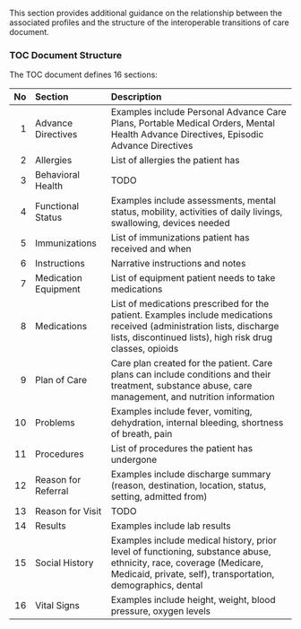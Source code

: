 This section provides additional guidance on the relationship between the associated profiles and the structure of the interoperable transitions of care document.

### TOC Document Structure

<p align="center">
    <object data="TOC-structure.svg" type="image/svg+xml" width="100%"></object>
</p>

The TOC document defines 16 sections:

| No  | Section              | Description                                                                     |
| --: | :------------------- | :------------------------------------------------------------------------------ |
|  1 | Advance Directives   | Examples include Personal Advance Care Plans, Portable Medical Orders, Mental Health Advance Directives, Episodic Advance Directives |
|  2 | Allergies            | List of allergies the patient has |
|  3 | Behavioral Health    | TODO | 
|  4 | Functional Status    | Examples include assessments, mental status, mobility, activities of daily livings, swallowing, devices needed |
|  5 | Immunizations        | List of immunizations patient has received and when |
|  6 | Instructions         | Narrative instructions and notes | 
|  7 | Medication Equipment | List of equipment patient needs to take medications |
|  8 | Medications          | List of medications prescribed for the patient.  Examples include medications received (administration lists, discharge lists, discontinued lists), high risk drug classes, opioids |
|  9 | Plan of Care         | Care plan created for the patient.  Care plans can include conditions and their treatment, substance abuse, care management, and nutrition information | 
| 10 | Problems             | Examples include fever, vomiting, dehydration, internal bleeding, shortness of breath, pain |
| 11 | Procedures           | List of procedures the patient has undergone |
| 12 | Reason for Referral  | Examples include discharge summary (reason, destination, location, status, setting, admitted from) |
| 13 | Reason for Visit     | TODO |
| 14 | Results              | Examples include lab results| 
| 15 | Social History       | Examples include medical history, prior level of functioning, substance abuse, ethnicity, race, coverage (Medicare, Medicaid, private, self), transportation, demographics, dental |
| 16 | Vital Signs          | Examples include height, weight, blood pressure, oxygen levels | 
